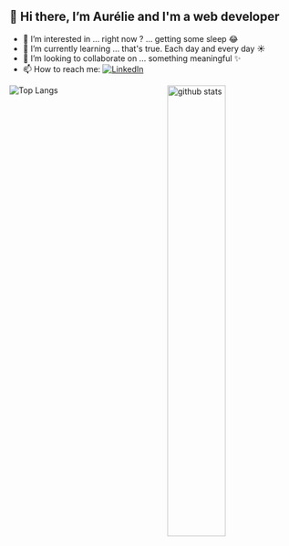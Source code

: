 

## 👋 Hi there, I’m **Aurélie** and I'm a web developer  

- 👀 I’m interested in ... right now ? ... getting some sleep 😂
- 🌱 I’m currently learning ... that's true. Each day and every day ☀️
- 💞️ I’m looking to collaborate on ... something meaningful ✨
- 📫 How to reach me: <a href="[https://www.linkedin.com/in/kritika-p-296739155/](https://www.linkedin.com/in/aurelie-cuignet/)">![LinkedIn](https://img.shields.io/badge/LinkedIn-0077B5?style=for-the-badge&logo=linkedin&logoColor=white)</a>

 ![Top Langs](https://github-readme-stats.vercel.app/api/top-langs/?username=AurelieCuignet&layout=compact&show_icons=true&theme=gotham)
 <img src="https://github-readme-stats.vercel.app/api?username=AurelieCuignet&show_icons=true&theme=gotham" alt="github stats" width="45%" align="right"/>


<!---
AurelieCuignet/AurelieCuignet is a ✨ special ✨ repository because its `README.md` (this file) appears on your GitHub profile.
You can click the Preview link to take a look at your changes.
--->
